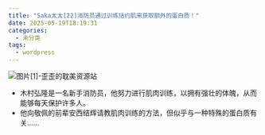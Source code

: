 ```yaml
---
title: "Saka太太[22]消防员通过训练括约肌来获取额外的蛋白质！"
date: 2025-05-19T18:19:31
categories:
  - 未分类
tags:
  - wordpress
---
```


![图片[1]-歪歪的耽美资源站](/images/saka%e5%a4%aa%e5%a4%aa22%e6%b6%88%e9%98%b2%e5%91%98%e9%80%9a%e8%bf%87%e8%ae%ad%e7%bb%83%e6%8b%ac%e7%ba%a6%e8%82%8c%e6%9d%a5%e8%8e%b7%e5%8f%96%e9%a2%9d%e5%a4%96%e7%9a%84%e8%9b%8b%e7%99%bd%e8%b4%a8-0.jpg)

*   木村弘隆是一名新手消防员，他努力进行肌肉训练，以拥有强壮的体魄，从而能够每天保护许多人。
*   他向敬佩的前辈安西结辉请教肌肉训练的方法，但似乎与一种特殊的蛋白质有关……

